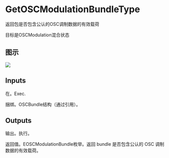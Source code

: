 # GetOSCModulationBundleType

返回包是否包含公认的OSC调制数据的有效载荷

目标是OSCModulation混合状态

## 图示

![]($-20221218-18060923.png)

## Inputs

在。Exec.

捆绑。OSCBundle结构（通过引用）。 

## Outputs

输出。执行。

返回值。EOSCModulationBundle枚举。返回 bundle 是否包含公认的 OSC 调制数据的有效载荷。
